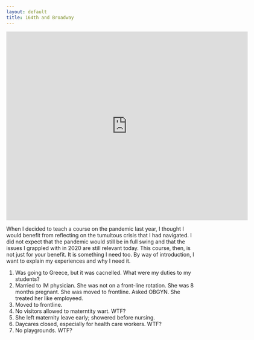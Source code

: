 ```yaml
---
layout: default
title: 164th and Broadway
---
```


<iframe src="https://www.icloud.com/keynote/0c5J8uJVdUgs8PeJ31S26jSAw?embed=true" width="640" height="500" frameborder="0" allowfullscreen="1" referrer="no-referrer"></iframe>

When I decided to teach a course on the pandemic last year, I thought I would benefit from reflecting on the tumultous crisis that I had navigated. I did not expect that the pandemic would still be in full swing and that the issues I grappled with in 2020 are still relevant today. This course, then, is not just for your benefit. It is something I need too. By way of introduction, I want to explain my experiences and why I need it. 

1. Was going to Greece, but it was cacnelled. What were my duties to my students? 
2. Married to IM physician. She was not on a front-line rotation. She was 8 months pregnant. She was moved to frontline. Asked OBGYN. She treated her like employeed. 
3. Moved to frontline. 
4. No visitors allowed to materntity wart. WTF? 
4. She left maternity leave early; showered before nursing. 
5. Daycares closed, especially for health care workers. WTF? 
6. No playgrounds. WTF? 